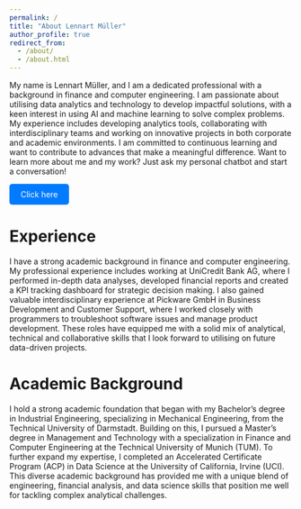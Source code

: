 ```yaml
---
permalink: /
title: "About Lennart Müller"
author_profile: true
redirect_from: 
  - /about/
  - /about.html
---
```


My name is Lennart Müller, and I am a dedicated professional with a background in finance and computer engineering. I am passionate about utilising data analytics and technology to develop impactful solutions, with a keen interest in using AI and machine learning to solve complex problems. My experience includes developing analytics tools, collaborating with interdisciplinary teams and working on innovative projects in both corporate and academic environments. I am committed to continuous learning and want to contribute to advances that make a meaningful difference.                                                                                                                                                      Want to learn more about me and my work? Just ask my personal chatbot and start a conversation!
<div>
  <a href="[https://example.com](https://chatgpt.com/g/g-673d31d1e5c08191ba939ead6158795f-lennart-muller)" style="display: inline-block; padding: 10px 20px; color: white; background-color: #007BFF; border-radius: 5px; text-decoration: none;">Click here</a>
</div>

Experience
======
I have a strong academic background in finance and computer engineering. My professional experience includes working at UniCredit Bank AG, where I performed in-depth data analyses, developed financial reports and created a KPI tracking dashboard for strategic decision making. I also gained valuable interdisciplinary experience at Pickware GmbH in Business Development and Customer Support, where I worked closely with programmers to troubleshoot software issues and manage product development. These roles have equipped me with a solid mix of analytical, technical and collaborative skills that I look forward to utilising on future data-driven projects.

Academic Background
======
I hold a strong academic foundation that began with my Bachelor’s degree in Industrial Engineering, specializing in Mechanical Engineering, from the Technical University of Darmstadt. Building on this, I pursued a Master’s degree in Management and Technology with a specialization in Finance and Computer Engineering at the Technical University of Munich (TUM). To further expand my expertise, I completed an Accelerated Certificate Program (ACP) in Data Science at the University of California, Irvine (UCI).                                                                      This diverse academic background has provided me with a unique blend of engineering, financial analysis, and data science skills that position me well for tackling complex analytical challenges.

